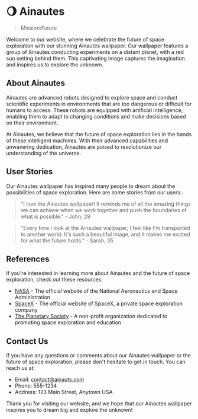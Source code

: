 # 🌖 Ainautes

> Mission:Future

Welcome to our website, where we celebrate the future of space exploration with our stunning Ainautes wallpaper. Our wallpaper features a group of Ainautes conducting experiments on a distant planet, with a red sun setting behind them. This captivating image captures the imagination and inspires us to explore the unknown.

## About Ainautes

Ainautes are advanced robots designed to explore space and conduct scientific experiments in environments that are too dangerous or difficult for humans to access. These robots are equipped with artificial intelligence, enabling them to adapt to changing conditions and make decisions based on their environment.

At Ainautes, we believe that the future of space exploration lies in the hands of these intelligent machines. With their advanced capabilities and unwavering dedication, Ainautes are poised to revolutionize our understanding of the universe.


<!-- TODO: Here are names -->

## User Stories

Our Ainautes wallpaper has inspired many people to dream about the possibilities of space exploration. Here are some stories from our users:

> "I love the Ainautes wallpaper! It reminds me of all the amazing things we can achieve when we work together and push the boundaries of what is possible." - John, 29

> "Every time I look at the Ainautes wallpaper, I feel like I'm transported to another world. It's such a beautiful image, and it makes me excited for what the future holds." - Sarah, 35

## References

If you're interested in learning more about Ainautes and the future of space exploration, check out these resources:

-   [NASA](#) - The official website of the National Aeronautics and Space Administration
-   [SpaceX](#) - The official website of SpaceX, a private space exploration company
-   [The Planetary Society](#) - A non-profit organization dedicated to promoting space exploration and education

## Contact Us

If you have any questions or comments about our Ainautes wallpaper or the future of space exploration, please don't hesitate to get in touch. You can reach us at:

-   Email: [contact@ainauts.com](mailto:contact@ainauts.com)
-   Phone: 555-1234
-   Address: 123 Main Street, Anytown USA

Thank you for visiting our website, and we hope that our Ainautes wallpaper inspires you to dream big and explore the unknown!
